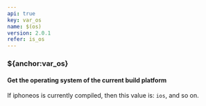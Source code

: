 ```yaml
---
api: true
key: var_os
name: $(os)
version: 2.0.1
refer: is_os
---
```


### ${anchor:var_os}

#### Get the operating system of the current build platform

If iphoneos is currently compiled, then this value is: `ios`, and so on.

